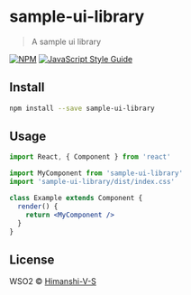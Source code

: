 # sample-ui-library

> A sample ui library

[![NPM](https://img.shields.io/npm/v/sample-ui-library.svg)](https://www.npmjs.com/package/sample-ui-library) [![JavaScript Style Guide](https://img.shields.io/badge/code_style-standard-brightgreen.svg)](https://standardjs.com)

## Install

```bash
npm install --save sample-ui-library
```

## Usage

```jsx
import React, { Component } from 'react'

import MyComponent from 'sample-ui-library'
import 'sample-ui-library/dist/index.css'

class Example extends Component {
  render() {
    return <MyComponent />
  }
}
```

## License

WSO2 © [Himanshi-V-S](https://github.com/Himanshi-V-S)
